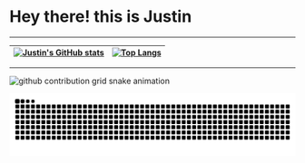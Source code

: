 <!-- Greeting -->
# Hey there! this is Justin 


----

| [![Justin's GitHub stats](https://github-readme-stats.vercel.app/api?username=justinzjj&theme=cobalt&hide_border=true)](https://github.com/anuraghazra/github-readme-stats) | [![Top Langs](https://github-readme-stats.vercel.app/api/top-langs/?username=justinzjj&hide_border=true&layout=compact)](https://github.com/anuraghazra/github-readme-stats) |
| ---- | ----|

----

<picture>
  <source media="(prefers-color-scheme: dark)" srcset="https://github.com/justinzjj/justinzjj/blob/output/github-contribution-grid-snake-dark.svg">
  <source media="(prefers-color-scheme: light)" srcset="https://github.com/juistinzjj/juistinzjj/blob/output/github-contribution-grid-snake.svg">
  <img alt="github contribution grid snake animation" src="https://github.com/juistinzjj/juistinzjj/blob/output/github-contribution-grid-snake.svg">
</picture>

![](https://raw.githubusercontent.com/justinzjj/justinzjj/refs/heads/output/github-contribution-grid-snake-dark.svg)
